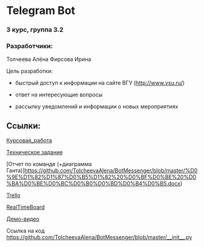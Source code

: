 # Telegram Bot

### 3 курс, группа 3.2
### Разработчики:
Толчеева Алёна
Фирсова Ирина

Цель разработки:

- быстрый доступ к информации на сайте ВГУ (http://www.vsu.ru/)

- ответ на интересующие вопросы

- рассылку уведомлений и информации о новых мероприятиях

## Ссылки:

[Курсовая_работа](https://github.com/TolcheevaAlena/BotMessenger/blob/master/Курсовая%20работа.docx)

[Техническое задание](https://github.com/TolcheevaAlena/BotMessenger/blob/master/Техническое%20задание.docx)

[Отчет по команде (+диаграмма Ганта)]https://github.com/TolcheevaAlena/BotMessenger/blob/master/%D0%9E%D1%82%D1%87%D0%B5%D1%82%20%D0%BF%D0%BE%20%D0%BA%D0%BE%D0%BC%D0%B0%D0%BD%D0%B4%D0%B5.docx)

[Trello](https://trello.com/b/gSTMakbh/%D0%B1%D0%BE%D1%82-%D0%BC%D0%B5%D1%81%D1%81%D0%B5%D0%BD%D0%B4%D0%B6%D0%B5%D1%80) 

[RealTimeBoard](https://realtimeboard.com/app/board/o9J_kxmfw5E=/) 

[Демо-видео](https://github.com/TolcheevaAlena/BotMessenger/blob/master/video_2019-06-04_01-55-19.mp4)

Ссылка на код
https://github.com/TolcheevaAlena/BotMessenger/blob/master/__init__.py
